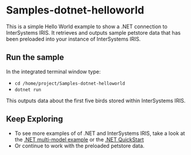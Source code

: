 # Samples-dotnet-helloworld
This is a simple Hello World example to show a .NET connection to InterSystems IRIS. It retrieves and outputs sample petstore data that has been preloaded into your instance of InterSystems IRIS.


## Run the sample
In the integrated terminal window type: 

* `cd /home/project/Samples-dotnet-helloworld`  
* `dotnet run`

	
This outputs data about the first five birds stored within InterSystems IRIS.
	
## Keep Exploring
* To see more examples of of .NET and InterSystems IRIS, take a look at the [.NET multi-model example](home/project/quickstarts-multimodel-dotnet/README.md) or the [.NET QuickStart](https://gettingstarted.intersystems.com/language-quickstarts/net-quickstart/)
* Or continue to work with the preloaded petstore data.
	
